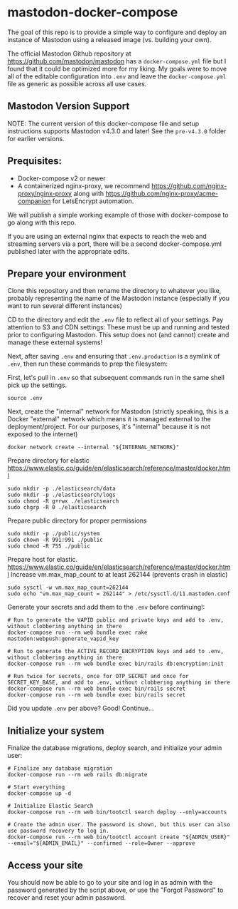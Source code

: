 # mastodon-docker-compose

The goal of this repo is to provide a simple way to configure and deploy an instance of Mastodon using a released image (vs. building your own).

The official Mastodon Github repository at https://github.com/mastodon/mastodon has a `docker-compose.yml` file but I found that it could be optimized more for my liking. My goals were to move all of the editable configuration into `.env` and leave the `docker-compose.yml` file as generic as possible across all use cases.

## Mastodon Version Support

NOTE: The current version of this docker-compose file and setup instructions supports Mastodon v4.3.0 and later! See the `pre-v4.3.0` folder for earlier versions.

## Prequisites:
- Docker-compose v2 or newer
- A containerized nginx-proxy, we recommend https://github.com/nginx-proxy/nginx-proxy along with https://github.com/nginx-proxy/acme-companion for LetsEncrypt automation. 

We will publish a simple working example of those with docker-compose to go along with this repo.

If you are using an external nginx that expects to reach the web and streaming servers via a port, there will be a second docker-compose.yml published later with the appropriate edits.

## Prepare your environment

Clone this repository and then rename the directory to whatever you like, probably representing the name of the Mastodon instance (especially if you want to run several different instances)

CD to the directory and edit the `.env` file to reflect all of your settings. Pay attention to S3 and CDN settings: These must be up and running and tested prior to configuring Mastodon. This setup does not (and cannot) create and manage these external systems!

Next, after saving `.env` and ensuring that `.env.production` is a symlink of `.env`, then run these commands to prep the filesystem:

First, let's pull in `.env` so that subsequent commands run in the same shell pick up the settings.
```
source .env
```

Next, create the "internal" network for Mastodon (strictly speaking, this is a Docker "external" network which means it is managed external to the deployment/project. For our purposes, it's "internal" because it is not exposed to the internet)

```
docker network create --internal "${INTERNAL_NETWORK}"
```

Prepare directory for elastic https://www.elastic.co/guide/en/elasticsearch/reference/master/docker.html

```
sudo mkdir -p ./elasticsearch/data
sudo mkdir -p ./elasticsearch/logs
sudo chmod -R g+rwx ./elasticsearch
sudo chgrp -R 0 ./elasticsearch
```

Prepare public directory for proper permissions
```
sudo mkdir -p ./public/system
sudo chown -R 991:991 ./public
sudo chmod -R 755 ./public
```

Prepare host for elastic. https://www.elastic.co/guide/en/elasticsearch/reference/master/docker.html
Increase vm.max_map_count to at least 262144 (prevents crash in elastic)
```
sudo sysctl -w vm.max_map_count=262144 
sudo echo "vm.max_map_count = 262144" > /etc/sysctl.d/11.mastodon.conf
```

Generate your secrets and add them to the `.env` before continuing!:
```
# Run to generate the VAPID public and private keys and add to .env, without clobbering anything in there
docker-compose run --rm web bundle exec rake mastodon:webpush:generate_vapid_key

# Run to generate the ACTIVE_RECORD_ENCRYPTION keys and add to .env, without clobbering anything in there
docker-compose run --rm web bundle exec bin/rails db:encryption:init

# Run twice for secrets, once for OTP_SECRET and once for SECRET_KEY_BASE, and add to .env, without clobbering anything in there
docker-compose run --rm web bundle exec bin/rails secret
docker-compose run --rm web bundle exec bin/rails secret
```

Did you update `.env` per above? Good! Continue...

## Initialize your system

Finalize the database migrations, deploy search, and initialize your admin user:
```
# Finalize any database migration
docker-compose run --rm web rails db:migrate

# Start everything
docker-compose up -d

# Initialize Elastic Search
docker-compose run --rm web bin/tootctl search deploy --only=accounts

# Create the admin user. The password is shown, but this user can also use password recovery to log in.
docker-compose run --rm web bin/tootctl account create "${ADMIN_USER}" --email="${ADMIN_EMAIL}" --confirmed --role=Owner --approve
```
## Access your site

You should now be able to go to your site and log in as admin with the password generated by the script above, or use the "Forgot Password" to recover and reset your admin password.

